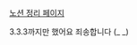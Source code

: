[노션 정리 페이지](https://teal-line-f3e.notion.site/20231125-SICP-in-JavaScript-b6db37ba3e1d4e91b8d6cb00b6fcef41?pvs=4)

3.3.3까지만 했어요 죄송합니다 (_ _)